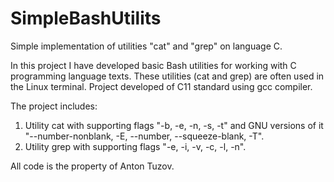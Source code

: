 # SimpleBashUtilits
Simple implementation of utilities "cat" and "grep" on language C.

In this project I have developed basic Bash utilities for working with C programming language texts. These utilities (cat and grep) are often used in the Linux terminal. Project developed of C11 standard using gcc compiler.

The project includes:
1. Utility cat with supporting flags "-b, -e, -n, -s, -t" and GNU versions of it "--number-nonblank, -E, --number, --squeeze-blank, -T".
2. Utility grep with supporting flags "-e, -i, -v, -c, -l, -n".

All code is the property of Anton Tuzov.
